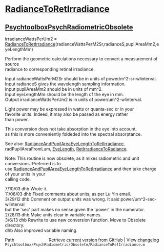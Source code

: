 # [RadianceToRetIrradiance](RadianceToRetIrradiance)
## [Psychtoolbox](Psychtoolbox)[PsychRadiometric](PsychRadiometric)[Obsolete](Obsolete)

irradianceWattsPerUm2 = [RadianceToRetIrradiance](RadianceToRetIrradiance)(radianceWattsPerM2Sr,radianceS,pupilAreaMm2,eyeLengthMm)  
  
Perform the geometric calculations necessary to convert a measurement of source  
radiance to corresponding retinal irradiance.   
  
  Input radianceWattsPerM2Sr should be in units of power/m^2-sr-wlinterval.  
  Input radianceS gives the wavelength sampling information.  
  Input pupilAreaMm2 should be in units of mm^2.  
  Input eyeLengthMm should be the length of the eye in mm.  
  Output irradianceWattsPerUm2 is in units of power/um^2-wlinterval.  
  
  Light power may be expressed in watts or quanta-sec or in your  
  favorite units.  Indeed, it may also be passed as energy rather  
  than power.    
  
This conversion does not take absorption in the eye into account,  
as this is more conveniently foldeded into the spectral absorptance.  
  
See also: [RadianceAndPupilAreaEyeLengthToRetIrradiance](RadianceAndPupilAreaEyeLengthToRetIrradiance), radPupilAreaFromLum, [EyeLength](EyeLength), [RetIrradianceToRadiance](RetIrradianceToRadiance).  
  
Note: This routine is now obsolete, as it mixes radiometric and unit conversions.  Preferred is to  
use [RadianceAndPupilAreaEyeLengthToRetIrradiance](RadianceAndPupilAreaEyeLengthToRetIrradiance) and then take charge of your units in your  
calling code.  
  
7/10/03  dhb  Wrote it.  
11/06/03 dhb  Fixed comments about units, as per Lu Yin email.  
3/29/12  dhb  Comment on output units was wrong.  It said power/um^2-sec-wlinterval  
              but the 'sec' part makes no sense given the 'power' in the numerator.  
2/28/13  dhb  Make units clear in variable names.  
3/6/13   dhb  Rewrite to use new conversion function.  Move to Obsolete directory.  
         dhb  Also improved variable naming.  




<div class="code_header" style="text-align:right;">
  <span style="float:left;">Path&nbsp;&nbsp;</span> <span class="counter">Retrieve <a href=
  "https://raw.github.com/Psychtoolbox-3/Psychtoolbox-3/beta/Psychtoolbox/PsychRadiometric/Obsolete/RadianceToRetIrradiance.m">current version from GitHub</a> | View <a href=
  "https://github.com/Psychtoolbox-3/Psychtoolbox-3/commits/beta/Psychtoolbox/PsychRadiometric/Obsolete/RadianceToRetIrradiance.m">changelog</a></span>
</div>
<div class="code">
  <code>Psychtoolbox/PsychRadiometric/Obsolete/RadianceToRetIrradiance.m</code>
</div>

